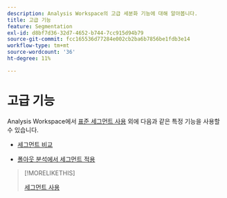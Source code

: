 ```yaml
---
description: Analysis Workspace의 고급 세분화 기능에 대해 알아봅니다.
title: 고급 기능
feature: Segmentation
exl-id: d8bf7d36-32d7-4652-b744-7cc915d94b79
source-git-commit: fcc165536d77284e002cb2ba6b7856be1fdb3e14
workflow-type: tm+mt
source-wordcount: '36'
ht-degree: 11%

---
```


# 고급 기능

Analysis Workspace에서 [표준 세그먼트 사용](/help/components/segmentation/segmentation-workflow/t-seg-apply.md) 외에 다음과 같은 특정 기능을 사용할 수 있습니다.

* [세그먼트 비교](/help/analyze/analysis-workspace/c-panels/c-segment-comparison/segment-comparison.md)

* [폴아웃 분석에서 세그먼트 적용](/help/analyze/analysis-workspace/visualizations/fallout/compare-segments-fallout.md)

>[!MORELIKETHIS]
>
>[세그먼트 사용](segmentation-workflow/t-seg-apply.md)
